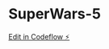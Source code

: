 # SuperWars-5

[Edit in Codeflow ⚡️](https://stackblitz.com/~/github.com/ShubhamThakur025/SuperWars-5)